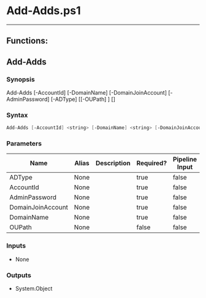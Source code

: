 # Add-Adds.ps1

---

## Functions:

## Add-Adds

### Synopsis

Add-Adds [-AccountId] <string> [-DomainName] <string> [-DomainJoinAccount] <string> [-AdminPassword] <string> [-ADType] <string> [[-OUPath] <string>] [<CommonParameters>]

### Syntax

``````powershell
Add-Adds [-AccountId] <string> [-DomainName] <string> [-DomainJoinAccount] <string> [-AdminPassword] <string> [-ADType] <string> [[-OUPath <string>] [<CommonParameters>]
``````

### Parameters

| Name  | Alias  | Description | Required? | Pipeline Input | Default Value |
| --- | --- | --- | --- | --- | --- |
| ADType | None |  | true | false |  |
| AccountId | None |  | true | false |  |
| AdminPassword | None |  | true | false |  |
| DomainJoinAccount | None |  | true | false |  |
| DomainName | None |  | true | false |  |
| OUPath | None |  | false | false |  |
### Inputs

- None


### Outputs

- System.Object


